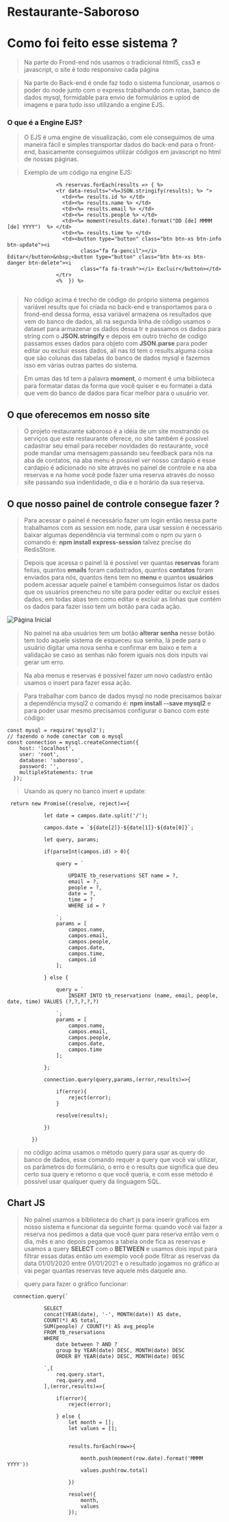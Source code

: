 # Restaurante-Saboroso

# Como foi feito esse sistema ?

>  Na parte do Frond-end nós usamos o tradicional html5, css3 e javascript, o site é todo responsivo cada página
 
> Na parte do Back-end é onde faz todo o sistema funcionar, usamos o poder do node junto com o express trabalhando com rotas, banco de dados mysql, formidable para envio de formulários e uplod de imagens e para tudo isso utilizando a engine EJS.

 ### O que é a Engine EJS?

> O EJS é uma engine de visualização, com ele conseguimos de uma maneira fácil e simples transportar dados do back-end para o front-end, basicamente conseguimos utilizar códigos em javascript no html de nossas páginas.

> Exemplo de um código na engine EJS: 

>> 
```          
                <% reservas.forEach(results => { %> 
                <tr data-results="<%=JSON.stringify(results); %> ">
                  <td><%= results.id %> </td>
                  <td><%= results.name %> </td>
                  <td><%= results.email %> </td>
                  <td><%= results.people %> </td>
                  <td><%= moment(results.date).format("DD [de] MMMM [de] YYYY")  %> </td>
                  <td><%= results.time %> </td>
                  <td><button type="button" class="btn btn-xs btn-info btn-update"><i
                        class="fa fa-pencil"></i> Editar</button>&nbsp;<button type="button" class="btn btn-xs btn-danger btn-delete"><i
                        class="fa fa-trash"></i> Excluir</button></td>
                </tr>
                <%  }) %> 
                
```
                

> No código acima é trecho de código do próprio sistema pegamos variável results que foi criada no back-end e transportamos para o frond-end dessa forma, essa variável armazena os resultados que vem do banco de dados, ali na segunda linha de código usamos o dataset para armazenar os dados dessa tr e passamos os dados para string com o __JSON.stringify__ e depois em outro trecho de codigo passamos esses dados para objeto com __JSON.parse__ para poder editar ou excluir esses dados, ali nas td tem o results.alguma coisa que são colunas das tabelas do banco de dados mysql e fazemos isso em várias outras partes do sistema.

> Em umas das td tem a palavra __moment__, o moment é uma biblioteca para formatar datas da forma que você quiser e eu formatei a data que vem do banco de dados para ficar melhor para o usuário ver.
## O que oferecemos em nosso site
> O projeto restaurante saboroso é a idéia de um site mostrando os serviços que este restaurante oferece, no site também é possível cadastrar seu email para receber novidades do restaurante, você pode mandar uma mensagem passando seu feedback para nós na aba de contatos, na aba menu é possível ver nosso cardapio e esse cardapio é adicionado no site através no painel de controle e na aba reservas e na home você pode fazer uma reserva através do nosso site passando sua indentidade, o dia e o horário da sua reserva.

## O que nosso painel de controle consegue fazer ?

> Para acessar o painel é necessário fazer um login então nessa parte trabalhamos com as session em node, para usar session é necessário baixar algumas dependência via terminal com o npm ou yarn o comando é: __npm install express-session__ talvez precise do RedisStore.

> Depois que acessa o painel lá é possível ver quantas __reservas__ foram feitas, quantos __emails__ foram cadastrados, quantos __contatos__ foram enviados para nós, quantos itens tem no __menu__ e quantos __usuários__ podem acessar aquele painel e também conseguimos listar os dados que os usuários preencheu no site para poder editar ou excluir esses dados, em todas abas tem como editar e excluir as linhas que contém os dados para fazer isso tem um botão para cada ação.

![Página Inicial](img/pagina2.png)

> No painel na aba usuários tem um botão __alterar senha__ nesse botão tem todo aquele sistema de esqueceu sua senha, lá pede para o usuário digitar uma nova senha e confirmar em baixo e tem a validação se caso as senhas não forem iguais nos dois inputs vai gerar um erro.

> Na aba menus e reservas é possível fazer um novo cadastro então usamos o insert para fazer essa ação.

> Para trabalhar com banco de dados mysql no node precisamos baixar a dependência mysql2 o comando é: __npm install --save mysql2__ e para poder usar mesmo precisamos configurar o banco com este código:

>> 
~~~~ 
const mysql = require('mysql2');
// fazendo o node conectar com o mysql
const connection = mysql.createConnection({
    host: 'localhost',
    user: 'root',
    database: 'saboroso',
    password: '',
    multipleStatements: true
  });
  ~~~~
  
  > Usando as query no banco insert e update:

~~~~
 return new Promise((resolve, reject)=>{

            let date = campos.date.split('/');

            campos.date = `${date[2]}-${date[1]}-${date[0]}`;

            let query, params;

            if(parseInt(campos.id) > 0){

                query = `
                
                    UPDATE tb_reservations SET name = ?,
                    email = ?,
                    people = ?,
                    date = ?,
                    time = ?
                    WHERE id = ?
                
                `;
                params = [
                    campos.name,
                    campos.email,
                    campos.people,
                    campos.date,
                    campos.time,
                    campos.id
                ];

            } else {

                query = `
                    INSERT INTO tb_reservations (name, email, people, date, time) VALUES (?,?,?,?,?)
                
                `;
                params = [
                    campos.name,
                    campos.email,
                    campos.people,
                    campos.date,
                    campos.time
                ];

            };

            connection.query(query,params,(error,results)=>{

                if(error){
                    reject(error);
                }

                resolve(results);
                
            })

        })
~~~~

> no código acima usamos o método query para usar as query do banco de dados, esse comando requer a query que você vai utilizar, os parâmetros do formulário, o erro e o results que significa que deu certo sua query e retorno o que você queria, e com esse método é possivel usar qualquer query da linguagem SQL.

## Chart JS

> No painel usamos a biblioteca do chart js para inserir graficos em nosso sistema e funcionar da seguinte forma: quando você vai fazer a reserva nos pedimos a data que você quer para reserva então vem o dia, mês e ano depois pegamos a tabela  onde fica as reservas e usamos a query __SELECT__ com o __BETWEEN__ e usamos dois input para filtrar essas datas então um exemplo você pode filtrar as reservas da data 01/01/2020 entre 01/01/2021 e o resultado jogamos no gráfico ai vai pegar quantas reservas teve aquele mês daquele ano.

> query para fazer o gráfico funcionar:

>> 
~~~~
  connection.query(`
            
            SELECT 
            concat(YEAR(date), '-', MONTH(date)) AS date,
            COUNT(*) AS total,
            SUM(people) / COUNT(*) AS avg_people
            FROM tb_reservations
            WHERE 
                date between ? AND ?
                group by YEAR(date) DESC, MONTH(date) DESC
                ORDER BY YEAR(date) DESC, MONTH(date) DESC
            
            `,[
                req.query.start,
                req.query.end
            ],(error,results)=>{

                if(error){
                    reject(error);

                } else {
                    let month = [];
                    let values = [];


                    results.forEach(row=>{

                        month.push(moment(row.date).format('MMMM YYYY'))
                        values.push(row.total)

                    })

                    resolve({
                        month,
                        values
                    });
~~~~









